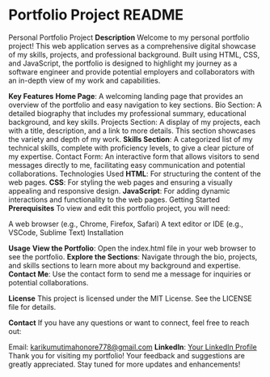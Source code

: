 # Portfolio Project README

Personal Portfolio Project
**Description**
Welcome to my personal portfolio project! This web application serves as a comprehensive digital showcase of my skills, projects, and professional background. Built using HTML, CSS, and JavaScript, the portfolio is designed to highlight my journey as a software engineer and provide potential employers and collaborators with an in-depth view of my work and capabilities.

**Key Features**
**Home Page**: A welcoming landing page that provides an overview of the portfolio and easy navigation to key sections.
Bio Section: A detailed biography that includes my professional summary, educational background, and key skills.
Projects Section: A display of my projects, each with a title, description, and a link to more details. This section showcases the variety and depth of my work.
**Skills Section**: A categorized list of my technical skills, complete with proficiency levels, to give a clear picture of my expertise.
Contact Form: An interactive form that allows visitors to send messages directly to me, facilitating easy communication and potential collaborations.
Technologies Used
**HTML**: For structuring the content of the web pages.
**CSS**: For styling the web pages and ensuring a visually appealing and responsive design.
**JavaScript**: For adding dynamic interactions and functionality to the web pages.
Getting Started
**Prerequisites**
To view and edit this portfolio project, you will need:

A web browser (e.g., Chrome, Firefox, Safari)
A text editor or IDE (e.g., VSCode, Sublime Text)
Installation

**Usage**
**View the Portfolio**: Open the index.html file in your web browser to see the portfolio.
**Explore the Sections**: Navigate through the bio, projects, and skills sections to learn more about my background and expertise.
**Contact Me**: Use the contact form to send me a message for inquiries or potential collaborations.

**License**
This project is licensed under the MIT License. See the LICENSE file for details.

**Contact**
If you have any questions or want to connect, feel free to reach out:

Email: <karikumutimahonore778@gmail.com>
**LinkedIn**: [Your LinkedIn Profile](https://www.linkedin.com/in/honore-karikumutima-504576247/)
Thank you for visiting my portfolio! Your feedback and suggestions are greatly appreciated. Stay tuned for more updates and enhancements!
